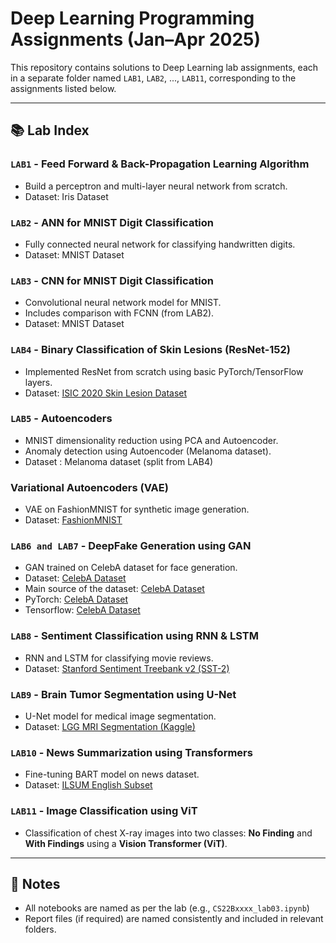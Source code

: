# **Deep Learning Programming Assignments (Jan–Apr 2025)**

This repository contains solutions to Deep Learning lab assignments, each in a separate folder named `LAB1`, `LAB2`, ..., `LAB11`, corresponding to the assignments listed below.

---

## 📚 Lab Index

### `LAB1` - Feed Forward & Back-Propagation Learning Algorithm

* Build a perceptron and multi-layer neural network from scratch.
* Dataset: Iris Dataset

### `LAB2` - ANN for MNIST Digit Classification

* Fully connected neural network for classifying handwritten digits.
* Dataset: MNIST Dataset

### `LAB3` - CNN for MNIST Digit Classification

* Convolutional neural network model for MNIST.
* Includes comparison with FCNN (from LAB2).
* Dataset: MNIST Dataset

### `LAB4` - Binary Classification of Skin Lesions (ResNet-152)

* Implemented ResNet from scratch using basic PyTorch/TensorFlow layers.
* Dataset: [ISIC 2020 Skin Lesion Dataset](https://challenge.isic-archive.com/data/#2020)

### `LAB5` - Autoencoders

* MNIST dimensionality reduction using PCA and Autoencoder.
* Anomaly detection using Autoencoder (Melanoma dataset).
* Dataset : Melanoma dataset (split from LAB4)

###  Variational Autoencoders (VAE)

* VAE on FashionMNIST for synthetic image generation.
* Dataset: [FashionMNIST](https://github.com/zalandoresearch/fashion-mnist)

### `LAB6 and LAB7` - DeepFake Generation using GAN

* GAN trained on CelebA dataset for face generation.
* Dataset: [CelebA Dataset](https://mmlab.ie.cuhk.edu.hk/projects/CelebA.html)
* Main source of the dataset: [CelebA Dataset](https://mmlab.ie.cuhk.edu.hk/projects/CelebA.html)
* PyTorch:  [CelebA Dataset](https://pytorch.org/vision/stable/generated/torchvision.datasets.CelebA.html) 
* Tensorflow: [CelebA Dataset](https://www.tensorflow.org/datasets/catalog/celeb_a) 


### `LAB8` - Sentiment Classification using RNN & LSTM

* RNN and LSTM for classifying movie reviews.
* Dataset: [Stanford Sentiment Treebank v2 (SST-2)](https://huggingface.co/datasets/stanfordnlp/sst2)

### `LAB9` - Brain Tumor Segmentation using U-Net

* U-Net model for medical image segmentation.
* Dataset: [LGG MRI Segmentation (Kaggle)](https://www.kaggle.com/datasets/mateuszbuda/lgg-mri-segmentation)

### `LAB10` - News Summarization using Transformers

* Fine-tuning BART model on news dataset.
* Dataset: [ILSUM English Subset](https://huggingface.co/datasets/ILSUM/ILSUM-1.0)

### `LAB11` - Image Classification using ViT

* Classification of chest X-ray images into two classes: **No Finding** and **With Findings** using a **Vision Transformer (ViT)**.
---

## 📌 Notes

* All notebooks are named as per the lab (e.g., `CS22Bxxxx_lab03.ipynb`)
* Report files (if required) are named consistently and included in relevant folders.
